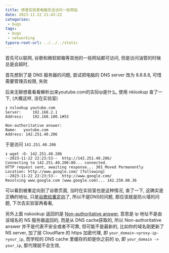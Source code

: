 ```yaml
---
title: 排查实验室电脑无法访问一些网站
date: 2023-11-22 21:43:22
categories:
 - bugs
tags:
 - bugs
 - networking
typora-root-url: ../../../static
---
```


首先可以联网, 谷歌和微软邮箱等其他的一些网站都可访问, 但是访问油管的时候总是会超时, 

首先想到了是 DNS 服务器的问题, 尝试把电脑的 DNS server 改为 8.8.8.8, 可惜需要管理员权限, 失败

后来无聊想着看看解析出来youtube.com的实际ip是什么, 使用 nklookup 查了一下, (大概这样, 没在实验室)

```shell
❯ nslookup youtube.com
Server:		192.168.2.1
Address:	192.168.100.1#53

Non-authoritative answer:
Name:	youtube.com
Address: 142.251.40.206
```

于是访问 `142.251.40.206` 

```shell
❯ wget -O- 142.251.40.206
--2023-11-22 22:23:53--  http://142.251.40.206/
Connecting to 142.251.40.206:80... connected.
HTTP request sent, awaiting response... 301 Moved Permanently
Location: http://www.google.com/ [following]
--2023-11-22 22:23:53--  http://www.google.com/
Resolving www.google.com (www.google.com)... 142.250.80.36
```

可以看到被重定向到了谷歌页面, 当时在实验室也是这种情况, 查了一下, 这确实是正确的地址, 只是[谷歌给重定向](https://stackoverflow.com/questions/5142030/why-does-the-resolved-ip-of-youtube-com-direct-to-google-com)了, 所以不是DNS的问题, 那应该就是防火墙的问题, 下次去实验室再看看, 

另外上面 nskookup 返回的是 [Non-authoritative answer](https://davidzhu.xyz/post/networking/006-commands-in-network/), 意思是 ip 地址不是由该域名的 NS 服务器返回的, 而是从 DNS cache获取的, 所以 Non-authoritative answer 并不是代表不安全或者不可靠, 但可能不是最新的, 比如你的域名刚更新了 NS server, 加了层 Cloudflare 的 https 加密代理, 即 `your_domain->proxy-ip->your_ip`, 而学校的 DNS cache 里缓存的却是你之前的 ip, 即 `your_domain -> your_ip`, 那代理就不会生效, 

